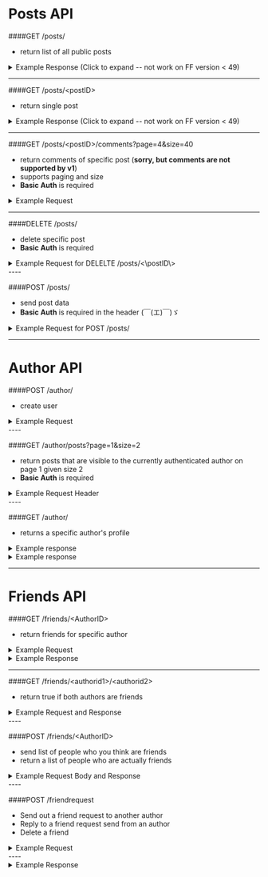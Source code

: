 # Posts API
####GET /posts/
- return list of all public posts

<details>
  <summary>Example Response (Click to expand -- not work on FF version < 49)</summary>
  <p>
```json
{
	"query": "posts",
	# GET to http://service/posts
	# number of posts
	"count": 1023,
	# Page size
	"size": 50,
	# Do not return next if last page
	"next": "http://service/author/posts?page=5",
	# Do not return previous if page is 0.
	"previous": "http://service/author/posts?page=3",
	# should be sorted newest(first) to oldest(last) 
	"posts":[
		{
			# title of a post
			"title":"A post title about a post about web dev",
			# where did you get this post from?
			"source":"http://lastplaceigotthisfrom.com/post/yyyyy",
			# where is it actually from
			"origin":"http://whereitcamefrom.com/post/zzzzz",
			# a brief description of the post
			"description":"This post discusses stuff -- brief",
			# The content type of the post
			# assume either
			# text/x-markdown
			# text/plain
			# for HTML you will want to strip tags before displaying
			"contentType":"text/plain",
			"content":"Þā wæs on burgum Bēowulf Scyldinga, lēof lēod-cyning, longe þrāge folcum gefrǣge (fæder ellor hwearf, aldor of earde), oð þæt him eft onwōc hēah Healfdene; hēold þenden lifde, gamol and gūð-rēow, glæde Scyldingas. Þǣm fēower bearn forð-gerīmed in worold wōcun, weoroda rǣswan, Heorogār and Hrōðgār and Hālga til; hȳrde ic, þat Elan cwēn Ongenþēowes wæs Heaðoscilfinges heals-gebedde. Þā wæs Hrōðgāre here-spēd gyfen, wīges weorð-mynd, þæt him his wine-māgas georne hȳrdon, oð þæt sēo geogoð gewēox, mago-driht micel. Him on mōd bearn, þæt heal-reced hātan wolde, medo-ærn micel men gewyrcean, þone yldo bearn ǣfre gefrūnon, and þǣr on innan eall gedǣlan geongum and ealdum, swylc him god sealde, būton folc-scare and feorum gumena. Þā ic wīde gefrægn weorc gebannan manigre mǣgðe geond þisne middan-geard, folc-stede frætwan. Him on fyrste gelomp ǣdre mid yldum, þæt hit wearð eal gearo, heal-ærna mǣst; scōp him Heort naman, sē þe his wordes geweald wīde hæfde. Hē bēot ne ālēh, bēagas dǣlde, sinc æt symle. Sele hlīfade hēah and horn-gēap: heaðo-wylma bād, lāðan līges; ne wæs hit lenge þā gēn þæt se ecg-hete āðum-swerian 85 æfter wæl-nīðe wæcnan scolde. Þā se ellen-gǣst earfoðlīce þrāge geþolode, sē þe in þȳstrum bād, þæt hē dōgora gehwām drēam gehȳrde hlūdne in healle; þǣr wæs hearpan swēg, swutol sang scopes. Sægde sē þe cūðe frum-sceaft fīra feorran reccan",
			# the author has an ID where by authors can be disambiguated 
			"author":{
				# ID of the Author (UUID) http://en.wikipedia.org/wiki/Universally_unique_identifier
				"id":"de305d54-75b4-431b-adb2-eb6b9e546013",
				# the home host of the author
				"host":"http://127.0.0.1:5454/",
				# the display name of the author
				"displayName":"Lara Croft",
				# url to the authors information
				"url":"http://127.0.0.1:5454/author/9de17f29c12e8f97bcbbd34cc908f1baba40658e",
				# HATEOS url for Github API
				"github": "http://github.com/laracroft"
			},
			# categories this post fits into (a list of strings
			"categories":["web","tutorial"],
			# comments about the post
			# return a maximum number of comments
			# total number of comments for this post
			"count": 1023,
			# page size
			"size": 50,
			# the first page of comments
			"next": "http://service/posts/{post_id}/comments",
			# You should return ~ 5 comments per post.
			# should be sorted newest(first) to oldest(last) 
			"comments":[
				{
					"author":{
					    # ID of the Author (UUID)
						"id":"de305d54-75b4-431b-adb2-eb6b9e546013",
						"host":"http://127.0.0.1:5454/",
						"displayName":"Greg Johnson",
						# url to the authors information
						"url":"http://127.0.0.1:5454/author/9de17f29c12e8f97bcbbd34cc908f1baba40658e",
						# HATEOS url for Github API
						"github": "http://github.com/gjohnson"
					},
					"comment":"Sick Olde English",
					"contentType":"text/x-markdown",
					# ISO 8601 TIMESTAMP
					"published":"2015-03-09T13:07:04+00:00",
					# ID of the Comment (UUID)
					"id":"de305d54-75b4-431b-adb2-eb6b9e546013"
				}
			]
			# ISO 8601 TIMESTAMP
			"published":"2015-03-09T13:07:04+00:00",
			# ID of the Post (UUID)
			"id":"de305d54-75b4-431b-adb2-eb6b9e546013",
			# visibility ["PUBLIC","FOAF","FRIENDS","PRIVATE","SERVERONLY"]
			"visibility":"PUBLIC"
			# for visibility PUBLIC means it is open to the wild web
			# FOAF means it is only visible to Friends of A Friend
			# If any of my friends are your friends I can see the post
			# FRIENDS means if we're direct friends I can see the post
			# PRIVATE means only you can see the post
			# SERVERONLY means only those on your server (your home server) can see the post                                              
		}
	]
}
```
  </p>
</details>

----

####GET /posts/\<postID\>
- return single post

<details>
  <summary>Example Response (Click to expand -- not work on FF version < 49)</summary>
  <p>
```json
{
    "posts": {
        "id": "4f9bb155-74ed-416d-8098-83d126cd8fdb",
        "title": "123213",
        "source": "http://localhost:8000/",
        "origin": "http://localhost:8000/posts/4f9bb155-74ed-416d-8098-83d126cd8fdb",
        "description": "123213",
        "content": "123213",
        "category": "123213",
        "author": {
            "id": "7ac13bbe-80c4-4956-b1ab-fdc2f715cf82",
            "displayName": "1",
            "first_name": "Alice",
            "last_name": "WU",
            "email": "alice@Gmail.com",
            "bio": "whxaxes",
            "host": "http://localhost:8000/",
            "github_username": "ulicenix"
        },
        "visibility": "PUBLIC",
        "publish_time": "2016-11-04T06:21:24.386838Z",
        "content_type": "text/markdown",
        "comments": []
    }
}
```
  </p>
</details>


----

####GET /posts/\<postID\>/comments?page=4&size=40
- return comments of specific post (**sorry, but comments are not supported by v1**)
- supports paging and size
- **Basic Auth** is required 

<details>
  <summary>Example Request</summary>
  <p>
```html
GET /posts/?page=1&size=3 HTTP/1.1

Authorization: Basic MTp0ZXN0MTIz
```
  </p>
 </details>

<details>
  <summary>Example Response</summary>
  <p>
```json
{
    "count": 18,
    "posts": [
        {
            "id": "f460d8c3-146b-4345-a445-feed98b0ac82",
            "title": "213123123 -- updated again",
            "source": "http://localhost:8000/",
            "origin": "http://localhost:8000/posts/f460d8c3-146b-4345-a445-feed98b0ac82",
            "description": "1",
            "content": "12312321",
            "category": "1",
            "author": {
                "id": "7ac13bbe-80c4-4956-b1ab-fdc2f715cf82",
                "displayName": "1",
                "first_name": "Alice",
                "last_name": "WU",
                "email": "alice@Gmail.com",
                "bio": "whxaxes",
                "host": "http://localhost:8000/",
                "github_username": "ulicenix"
            },
            "visibility": "PUBLIC",
            "publish_time": "2016-11-05T00:46:26.789607Z",
            "content_type": "text/plain",
            "comments": []
        },
        {
            "id": "4f9bb155-74ed-416d-8098-83d126cd8fdb",
            "title": "123213",
            "source": "http://localhost:8000/",
            "origin": "http://localhost:8000/posts/4f9bb155-74ed-416d-8098-83d126cd8fdb",
            "description": "123213",
            "content": "123213",
            "category": "123213",
            "author": {
                "id": "7ac13bbe-80c4-4956-b1ab-fdc2f715cf82",
                "displayName": "1",
                "first_name": "Alice",
                "last_name": "WU",
                "email": "alice@Gmail.com",
                "bio": "whxaxes",
                "host": "http://localhost:8000/",
                "github_username": "ulicenix"
            },
            "visibility": "PUBLIC",
            "publish_time": "2016-11-04T06:21:24.386838Z",
            "content_type": "text/markdown",
            "comments": []
        },
        {
            "id": "62f71360-9888-4dfa-851d-bb6386cdcaf5",
            "title": "12323123213",
            "source": "http://localhost:8000/",
            "origin": "http://localhost:8000/posts/62f71360-9888-4dfa-851d-bb6386cdcaf5",
            "description": "123213",
            "content": "123213213",
            "category": "123213",
            "author": {
                "id": "7ac13bbe-80c4-4956-b1ab-fdc2f715cf82",
                "displayName": "1",
                "first_name": "Alice",
                "last_name": "WU",
                "email": "alice@Gmail.com",
                "bio": "whxaxes",
                "host": "http://localhost:8000/",
                "github_username": "ulicenix"
            },
            "visibility": "PUBLIC",
            "publish_time": "2016-11-04T06:22:44.067883Z",
            "content_type": "text/markdown",
            "comments": []
        }
    ],
    "next": "http://localhost:8000/posts/?page=2&size=3",
    "query": "posts",
    "size": 10,
    "previous": null
}
```
  </p>
</details>

----

####DELETE /posts/<postID>
- delete specific post
- **Basic Auth** is required

<details>
  <summary>Example Request for DELELTE /posts/<\postID\></summary>
  <p>
```html
DELETE /posts/f460d8c3-146b-4345-a445-feed98b0ac82/ HTTP/1.1
Authorization: Basic MTp0ZXN0MTIz
```
  </p>
</details>
----

####POST /posts/
- send post data
- **Basic Auth** is required in the header (￣(エ)￣)ゞ

<details>
  <summary>Example Request for POST /posts/</summary>
  <p>
```json
// HEADERS: 

POST /posts/ HTTP/1.1

Authorization: Basic MTp0ZXN0MTIz 

{
    "title": "Title",  // maxLength === 50
    "source": "http://localhost:5000", // where your server is
    "description": "brief description of post content", // maxLength === 50
    "content": "content", // Required
    "category": "BS"  // maxLength === 50, string, not a list
    "visibility": "PUBLIC" // ["PUBLIC", "PRIVATE", "SERVERONLY", "FRIENDS", "FOAF"]
    "content_type": "text/plain" // or "text/markdown"
}
```
  </p>
</details>

----

####PUT /posts/\<postID\>
- updating a specific post
- **Basic Auth** is required

<details>
  <summary>Example Request for POST /posts/\<postID\></summary>
  <p>
```json
// HEADERS: 

PUT /posts/6f6959ab-96dc-4c7d-8169-3ae6cc090513 HTTP/1.1

Authorization: Basic MTp0ZXN0MTIz // 

{
    "title": "Title -- update",  // maxLength === 50
    "source": "http://localhost:5000", // where your server is
    "description": "brief description of post content", // maxLength === 50
    "content": "content", // Required
    "category": "BS"  // maxLength === 50, string, not a list
    "visibility": "PUBLIC" // ["PUBLIC", "PRIVATE", "SERVERONLY", "FRIENDS", "FOAF"]
    "content_type": "text/markdown" // or "text/plain"
}
```
  </p>
</details>


----
# Author API

####POST /author/
- create user

<details>
  <summary>Example Request</summary>
  <p>
```json
POST /author/ HTTP/1.1

{
  displayName: "Alice", //**required**
  password: "test123" //**required**
  first_name: "",
  last_name: "",
  email: "",
  bio: "",
  host: "http://localhost:8080" //**required**
  github_username: "ulicenix"
}
```
  </p>
</details>

----

####PUT /author/\<authorID\>
- edit author profile

<details>
  <summary>Example Request</summary>
  <p>
```json
PUT /author/7ac13bbe-80c4-4956-b1ab-fdc2f715cf82/ HTTP/1.1

{
  displayName: "Alice", //**required**
  password: "test123" //**required**
  first_name: "",
  last_name: "",
  email: "",
  bio: "Updated bio -- haha",
  host: "http://localhost:8080" //**required**
  github_username: "ulicenix"
}
```
  </p>
</details>
----

####GET /author/posts?page=1&size=2
- return posts that are visible to the currently authenticated author on page 1 given size 2
- **Basic Auth** is required

<details>
  <summary>Example Request Header</summary>
  <p>
```json
GET /author/posts/?page=1&size=2 HTTP/1.1
Authorization: Basic MTp0ZXN0MTIz

```
  </p>
</details>

<details>
  <summary>Example Response</summary>
  <p>
```json
{
    "count": 37,
    "posts": [
        {
            "id": "a4d287fd-568f-40a1-97b3-abf243bee044",
            "title": "Edited by me and private t ome (markdown)",
            "source": "http://localhost:8000/",
            "origin": "http://localhost:8000/posts/a4d287fd-568f-40a1-97b3-abf243bee044",
            "description": "new",
            "content": "nothing new to me, is markdown now",
            "category": "nothing",
            "author": {
                "id": "7ac13bbe-80c4-4956-b1ab-fdc2f715cf82",
                "displayName": "1",
                "first_name": "Alice",
                "last_name": "WU",
                "email": "alice@Gmail.com",
                "bio": "whxaxes",
                "host": "http://localhost:8000/",
                "github_username": "heykevin"
            },
            "visibility": "PRIVATE",
            "publish_time": "2016-11-04T15:41:16.971392Z",
            "content_type": "text/plain",
            "comments": []
        },
        {
            "id": "13ee5777-87a0-484b-8d7c-6dbaf9f9f027",
            "title": "Markdown Again",
            "source": "http://localhost:8000/",
            "origin": "http://localhost:8000/posts/13ee5777-87a0-484b-8d7c-6dbaf9f9f027",
            "description": "Nothing",
            "content": "Welcome to the cmput404-project wiki!\r\n\r\n//TODO: Table of content\r\n\r\n## Database Design\r\n\r\n## Storyboard\r\n\r\n###Homepage - sign in/up\r\n![Homepage - sign in/up](https://s18.postimg.org/w97zoyytl/IMG_9375.jpg)\r\n\r\n###Profile - edit profile\r\n![](https://s18.postimg.org/gnvq24t6x/IMG_9390.jpg)\r\n\r\n###Post - make/edit a post\r\n![](https://s18.postimg.org/4aivv83ih/IMG_9391.jpg)\r\n\r\n###Post - delete a post\r\n![](https://s18.postimg.org/aphwrwa89/IMG_9395.jpg)\r\n\r\n###Post - add an image to a post\r\n![](https://s18.postimg.org/ni60rtlu1/IMG_9400.jpg)\r\n## API Documentation",
            "category": "Test",
            "author": {
                "id": "7ac13bbe-80c4-4956-b1ab-fdc2f715cf82",
                "displayName": "1",
                "first_name": "Alice",
                "last_name": "WU",
                "email": "alice@Gmail.com",
                "bio": "whxaxes",
                "host": "http://localhost:8000/",
                "github_username": "heykevin"
            },
            "visibility": "FRIENDS",
            "publish_time": "2016-11-04T07:32:01.882090Z",
            "content_type": "text/plain",
            "comments": []
        }
    ],
    "next": "http://localhost:8000/author/posts/?page=2&size=2",
    "query": "posts",
    "size": 10,
    "previous": null
}
```
  </p>
</details>
----

####GET /author/<authorID>
- returns a specific author's profile

<details>
  <summary>Example response</summary>
  <p>
```html
GET /author/7ac13bbe-80c4-4956-b1ab-fdc2f715cf82/ HTTP/1.1
```
  </p>
</details>

<details>
  <summary> Example response </summary>
  <p>
```json
{
    "id": "7ac13bbe-80c4-4956-b1ab-fdc2f715cf82",
    "displayName": "1",
    "first_name": "Alice",
    "last_name": "WU",
    "email": "alice@Gmail.com",
    "bio": "whxaxes",
    "host": "http://localhost:8000/",
    "github_username": "heykevin",
    "friends": [
        {
            "id": "300a0429-eaf3-42eb-b209-670dd55bf4e7",
            "displayName": "4",
            "first_name": "",
            "last_name": "",
            "email": "",
            "bio": "null",
            "host": "http://localhost:8000/",
            "github_username": "ulicenix"
        },
        {
            "id": "5793fa50-c09f-460a-957b-745831c5560f",
            "displayName": "2",
            "first_name": "2",
            "last_name": "",
            "email": "",
            "bio": "heykevin bio.",
            "host": "http://127.0.0.1:8000/",
            "github_username": "heykevin"
        },
        {
            "id": "c7f98bb7-bd11-4859-863b-e86c7490bd13",
            "displayName": "alicewu",
            "first_name": "",
            "last_name": "",
            "email": "",
            "bio": "life is strange",
            "host": "http://127.0.0.1:8000/",
            "github_username": "ulicenix"
        }
    ],
    "request_sent": [],
    "request_received": []
}
```
  </p>
</details>

----

# Friends API
####GET /friends/\<AuthorID\>
- return friends for specific author

<details>
  <summary>Example Request</summary>
  <p>
```html
GET /friends/7ac13bbe-80c4-4956-b1ab-fdc2f715cf82/ HTTP/1.1
```
  </p>
</details>

<details>
  <summary>Example Response</summary>
  <p>
```json
{
    "authors": [
        "300a0429-eaf3-42eb-b209-670dd55bf4e7",
        "5793fa50-c09f-460a-957b-745831c5560f",
        "c7f98bb7-bd11-4859-863b-e86c7490bd13"
    ],
    "query": "friends"
}
```
  </p>
</details>

----

####GET /friends/\<authorid1\>/\<authorid2\>
- return true if both authors are friends

<details>
  <summary>Example Request and Response</summary>
  <p>
```html
GET http://service/friends/<authorid1>/<authorid2>
 where authorid1 = de305d54-75b4-431b-adb2-eb6b9e546013
 where authorid2 = ae345d54-75b4-431b-adb2-fb6b9e547891
```
```json
# Ask if 2 authors are friends
# responds with:
{
    "query": "friends",
    "authors": [
        "80104571-72b5-49d2-a6c1-fa02e28e91cf",
        "725abd17-150c-4496-8d64-98b6c5ebb9f8"
    ],
    "friends": false
}
```
  </p>
</details>
----

####POST /friends/\<AuthorID\>
- send list of people who you think are friends
- return a list of people who are actually friends

<details>
  <summary>Example Request Body and Response</summary>
  <h5>Request</h5>
  <p>
```json
{
    "authors": [
        "92bf6602-aa10-4707-91fd-d181c3c4dad5"
    ],
    "query": "friends"
}
```
  </p>
  <h5>Response</h5>
  <p>
```json
{
	"query":"friends",
 	"author":"9de17f29c12e8f97bcbbd34cc908f1baba40658e",
 	# Array of Author UUIDs who are friends
	"authors": [
	    "de305d54-75b4-431b-adb2-eb6b9e546013",
		"ae345d54-75b4-431b-adb2-fb6b9e547891",
		"..."
  	]
}
```
  </p>
</details>
----

####POST /friendrequest
- Send out a friend request to another author
- Reply to a friend request send from an author
- Delete a friend

<details>
  <summary>Example Request</summary>
  <p>
```json
- send a friend request
{  
   "query":"friendrequest",
   "author":{  
      "id":"80104571-72b5-49d2-a6c1-fa02e28e91cf", #the friend request sender
      "displayName":"kt",
      "host":"http://127.0.0.1:8000/"
   },
   "friend":{  
      "id":"725abd17-150c-4496-8d64-98b6c5ebb9f8", #the friend request receiver
      "displayName":"test",
      "host":"https://api-bloggyblog404.herokuapp.com/admin/web_api/author/add/"
   }
}

- declinet/accept a friend request
{  
   "query":"friendresponse",
   "author":{  
      "id":"92bf6602-aa10-4707-91fd-d181c3c4dad5", #the friend request sender
      "displayName":"aliceonheroku",
      "host":"https://api-bloggyblog404.herokuapp.com/"
   },
   "friend":{  
      "id":"80104571-72b5-49d2-a6c1-fa02e28e91cf", #the friend request receiver
      "displayName":"kt",
      "host":"http://127.0.0.1:8000/"
   },
   "accepted":"true" // false -- decline
}

- unfriend
{  
   "query":"unfriend",
   "author":{  
      "id":"80104571-72b5-49d2-a6c1-fa02e28e91cf", #the friend request sender
      "displayName":"kt",
      "host":"http://127.0.0.1:8000/"
   },
   "friend":{  
      "id":"92bf6602-aa10-4707-91fd-d181c3c4dad5",
      "displayName":"aliceonheroku",
      "host":"https://api-bloggyblog404.herokuapp.com/" #the friend request receiver
   }
}     
```
  </p>
</details>

----

# Authorization API
####POST /login
- Send authentication credentials and receive author

<details>
  <summary>Example Request</summary>
  <p>
```html
POST /login
Authorization: Basic a3Q6a3Q=

```
  </p>
</details>
----

<details>
  <summary>Example Response</summary>
  <p>
```json
{  
   "author":{  
      "id":"80104571-72b5-49d2-a6c1-fa02e28e91cf",
      "displayName":"kt",
      "first_name":"",
      "last_name":"",
      "email":"",
      "bio":null,
      "host":"http://127.0.0.1:8000/",
      "github_username":null,
      "friends":[  
      ],
      "request_sent":[ 
      ],
      "request_received":[  
      ]
   }
}

```
  </p>
</details>
----
